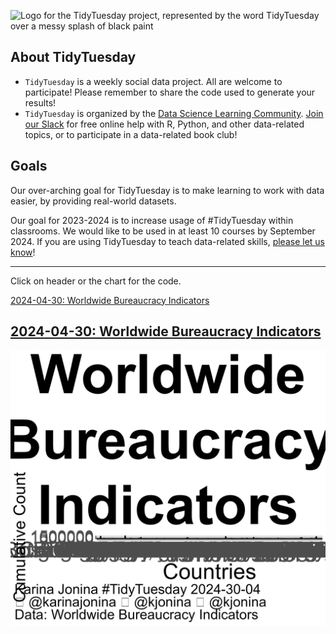 ![Logo for the TidyTuesday project, represented by the word TidyTuesday over a messy splash of black paint](static/tt_logo.png)

## About TidyTuesday

- `TidyTuesday` is a weekly social data project. All are welcome to participate! Please remember to share the code used to generate your results!
- `TidyTuesday` is organized by the [Data Science Learning Community](https://dslc.io). [Join our Slack](https://dslc.io/join) for free online help with R, Python, and other data-related topics, or to participate in a data-related book club!

## Goals

Our over-arching goal for TidyTuesday is to make learning to work with data easier, by providing real-world datasets.

Our goal for 2023-2024 is to increase usage of #TidyTuesday within classrooms.
We would like to be used in at least 10 courses by September 2024.
If you are using TidyTuesday to teach data-related skills, [please let us know](https://forms.gle/G1Y7doYqRU89m9SE8)! 

***
Click on header or the chart for the code.

[2024-04-30: Worldwide Bureaucracy Indicators](code/2024_04_30_tidy_tuesday.Rmd)

## [2024-04-30: Worldwide Bureaucracy Indicators](https://github.com/kjonina/tidytuesday/blob/master/code/World_Bureacracy_Indicators_2024_04_30)


<a href='https://github.com/kjonina/tidytuesday/blob/master/code/World_Bureacracy_Indicators_2024_04_30.png'>
<img src='outputs/World_Bureacracy_Indicators_2024_04_30.png'/></a>
